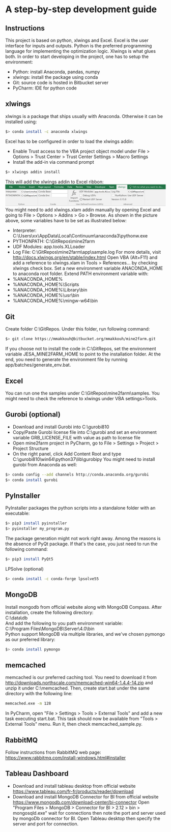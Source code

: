 # A step-by-step development guide
## Instructions
This project is based on python, xlwings and Excel. Excel is the user interface for inputs and outputs. Python is the preferred programming language for implementing the optimization logic. Xlwings is what glues both.
In order to start developing in the project, one has to setup the environment:
*	Python: install Anaconda, pandas, numpy
*	xlwings: install the package using conda
*	Git: source code is hosted in Bitbucket server
*	PyCharm: IDE for python code
## xlwings
xlwings is a package that ships usually with Anaconda. Otherwise it can be installed using:
```bash
$> conda install -c anaconda xlwings
```
Excel has to be configured in order to load the xlwings addin:
*	Enable Trust access to the VBA project object model under File > Options > Trust Center > Trust Center Settings > Macro Settings
*	Install the add-in via command prompt
```bash
$> xlwings addin install
```
This will add the xlwings addin to Excel ribbon:
![](excel.png)\
You might need to add xlwings.xlam addin manually by opening Excel and going to File > Options > Addins > Go > Browse.
As shown in the picture above, some variables have to be set as illustrated below:
*	Interpreter: C:\Users\xx\AppData\Local\Continuum\anaconda3\pythonw.exe
*	PYTHONPATH: C:\GitRepos\mine2farm
*	UDF Modules: app.tools.XLLoader
*	Log File: C:\GitRepos\mine2farm\app\sample.log
For more details, visit http://docs.xlwings.org/en/stable/index.html
Open VBA (Alt+F11) and add a reference to xlwings.xlam in Tools > References... by checking xlwings check box.
Set a new environment variable ANACONDA_HOME to anaconda root folder.
Extend PATH environment variable with:
*	%ANACONDA_HOME%
*	%ANACONDA_HOME%\Scripts
*	%ANACONDA_HOME%\Library\bin
*	%ANACONDA_HOME%\usr\bin
*	%ANACONDA_HOME%\mingw-w64\bin
## Git
Create folder C:\GitRepos. Under this folder, run following command:
```bash
$> git clone https://mmakkouh@bitbucket.org/mmakkouh/mine2farm.git 
```
If you choose not to install the code in C:\GitRepos, set the environment variable JESA_MINE2FARM_HOME to point to the installation folder.
At the end, you need to generate the environment file by running app/batches/generate_env.bat.
## Excel
You can run one the samples under C:\GitRepos\mine2farm\samples. You might need to check the reference to xlwings under VBA settings>Tools.
## Gurobi (optional)
*	Download and install Gurobi into C:\gurobi810
*	Copy/Paste Gurobi license file into C:\gurobi and set an environment variable GRB_LICENSE_FILE with value as path to license file
*	Open mine2farm project in PyCharm, go to File > Settings > Project > Project Structure
*	On the right panel, click Add Content Root and type C:\gurobi810\win64\python37\lib\gurobipy
You might need to install gurobi from Anaconda as well:
```bash
$> conda config --add channels http://conda.anaconda.org/gurobi
$> conda install gurobi
```
## PyInstaller
PyInstaller packages the python scripts into a standalone folder with an executable:
```bash
$> pip3 install pyinstaller
$> pyinstaller my_program.py
```
The package generation might not work right away. Among the reasons is the absence of PyQt package. If that's the case, you just need to run the following command:
```bash
$> pip3 install PyQt5
```
LPSolve (optional)
```bash
$> conda install -c conda-forge lpsolve55
```
## MongoDB
Install mongodb from official website along with MongoDB Compass. After installation, create the following directory:\
C:\data\db\
And add the following to you path environment variable:\
C:\Program Files\MongoDB\Server\4.0\bin\
Python support MongoDB via multiple libraries, and we've chosen pymongo as our preferred library:
```bash
$> conda install pymongo
```
## memcached
memcached is our preferred caching tool. You need to download it from http://downloads.northscale.com/memcached-win64-1.4.4-14.zip and unzip it under C:\memcached. Then, create start.bat under the same directory with the following line:
```bash
memcached.exe -m 128
```
In PyCharm, open "File > Settings > Tools > External Tools" and add a new task executing start.bat. This task should now be available from "Tools > External Tools" menu. Run it, then check memcached_sample.py.
## RabbitMQ
Follow instructions from RabbitMQ web page: https://www.rabbitmq.com/install-windows.html#installer
## Tableau Dashboard
*	Download and install tableau desktop from official website  https://www.tableau.com/fr-fr/products/reader/download
*	Download and install MongoDB Connector for BI from official website https://www.mongodb.com/download-center/bi-connector
Open "Program Files > MongoDB > Connector for BI > 2.12 > bin > mongosqld.exe" wait for connections then note the port and server used by mongoDb connector for BI.
Open Tableau desktop then specify the server and port for connection.